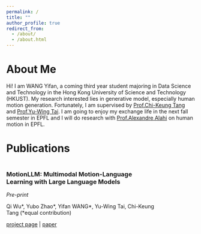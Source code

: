 ```yaml
---
permalink: /
title: ""
author_profile: true
redirect_from: 
  - /about/
  - /about.html
---
```


# About Me<br/>
Hi! I am WANG Yifan, a coming third year student majoring in Data Science and Technology in the Hong Kong University of Science and Technology (HKUST). My research interested lies in generative model, especially human motion generation. Fortunately, I am supervised by [Prof.Chi-Keung Tang](https://cse.hkust.edu.hk/admin/people/faculty/profile/cktang) and [Prof.Yu-Wing Tai](https://yuwingtai.github.io/). I am going to enjoy my exchange life in the next fall semester in EPFL and I will do research with [Prof.Alexandre Alahi](https://people.epfl.ch/alexandre.alahi?lang=en) on human motion in EPFL.

# Publications<br/>

<div style="display: flex; align-items: center; margin-bottom: 20px;">
<!--   <div style="width: 30%; margin-right: 20px;">
    <img src="/images/Cover-FaceDNeRF.gif" style="width: 100%;">
  </div> -->
  <div style="width: 80%;">
    <h3>MotionLLM: Multimodal Motion-Language Learning with Large Language Models</h3>
    <p><em>Pre-print</em></p>
    <p>Qi Wu*, Yubo Zhao*, Yifan WANG*, Yu-Wing Tai, Chi-Keung Tang (*equal contribution)</p>
    <p><a href="https://knoxzhao.github.io/MotionLLM/">project page</a> | <a href="https://arxiv.org/abs/2405.17013">paper</a></p>
  </div>
</div>

